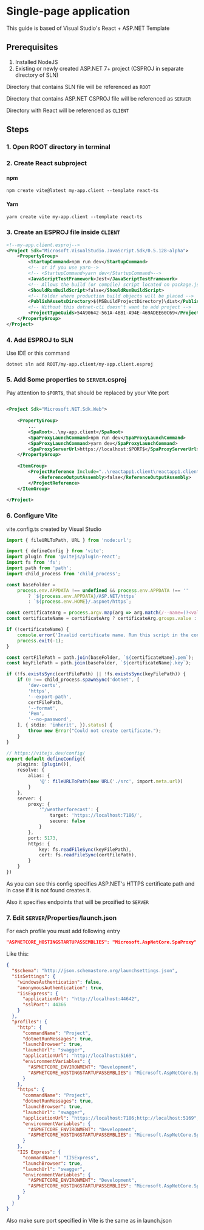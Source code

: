 # Single-page application

This guide is based of Visual Studio's React + ASP.NET Template

## Prerequisites
1. Installed NodeJS
2. Existing or newly created ASP.NET 7+ project (CSPROJ in separate directory of SLN)

Directory that contains SLN file will be referenced as `ROOT`

Directory that contains ASP.NET CSPROJ file will be referenced as `SERVER`

Directory with React will be referenced as `CLIENT`

## Steps

### 1. Open ROOT directory in terminal

### 2. Create React subproject

#### npm
```shell
npm create vite@latest my-app.client --template react-ts
```

#### Yarn
```shell
yarn create vite my-app.client --template react-ts
```

### 3. Create an ESPROJ file inside `CLIENT`

```xml
<!--my-app.client.esproj-->
<Project Sdk="Microsoft.VisualStudio.JavaScript.Sdk/0.5.128-alpha">
    <PropertyGroup>
        <StartupCommand>npm run dev</StartupCommand>
        <!-- or if you use yarn-->
        <!-- <StartupCommand>yarn dev</StartupCommand>-->
        <JavaScriptTestFramework>Jest</JavaScriptTestFramework>
        <!-- Allows the build (or compile) script located on package.json to run on Build -->
        <ShouldRunBuildScript>false</ShouldRunBuildScript>
        <!-- Folder where production build objects will be placed -->
        <PublishAssetsDirectory>$(MSBuildProjectDirectory)\dist</PublishAssetsDirectory>
        <!-- Without this dotnet-cli doesn't want to add project -->
        <ProjectTypeGuids>54A90642-561A-4BB1-A94E-469ADEE60C69</ProjectTypeGuids>
    </PropertyGroup>
</Project>
```

### 4. Add ESPROJ to SLN

Use IDE or this command

```shell
dotnet sln add ROOT/my-app.client/my-app.client.esproj
```

### 5. Add Some properties to `SERVER`.csproj

Pay attention to `$PORT$`, that should be replaced by your Vite port

```xml

<Project Sdk="Microsoft.NET.Sdk.Web">
    
    <PropertyGroup>
        ...
        <SpaRoot>..\my-app.client</SpaRoot>
        <SpaProxyLaunchCommand>npm run dev</SpaProxyLaunchCommand>
        <SpaProxyLaunchCommand>yarn dev</SpaProxyLaunchCommand>
        <SpaProxyServerUrl>https://localhost:$PORT$</SpaProxyServerUrl>
    </PropertyGroup>
    
    <ItemGroup>
        <ProjectReference Include="..\reactapp1.client\reactapp1.client.esproj">
            <ReferenceOutputAssembly>false</ReferenceOutputAssembly>
        </ProjectReference>
    </ItemGroup>
    
</Project>
```

### 6. Configure Vite

vite.config.ts created by Visual Studio
```ts
import { fileURLToPath, URL } from 'node:url';

import { defineConfig } from 'vite';
import plugin from '@vitejs/plugin-react';
import fs from 'fs';
import path from 'path';
import child_process from 'child_process';

const baseFolder =
    process.env.APPDATA !== undefined && process.env.APPDATA !== ''
        ? `${process.env.APPDATA}/ASP.NET/https`
        : `${process.env.HOME}/.aspnet/https`;

const certificateArg = process.argv.map(arg => arg.match(/--name=(?<value>.+)/i)).filter(Boolean)[0];
const certificateName = certificateArg ? certificateArg.groups.value : "my-app.client";

if (!certificateName) {
    console.error('Invalid certificate name. Run this script in the context of an npm/yarn script or pass --name=<<app>> explicitly.')
    process.exit(-1);
}

const certFilePath = path.join(baseFolder, `${certificateName}.pem`);
const keyFilePath = path.join(baseFolder, `${certificateName}.key`);

if (!fs.existsSync(certFilePath) || !fs.existsSync(keyFilePath)) {
    if (0 !== child_process.spawnSync('dotnet', [
        'dev-certs',
        'https',
        '--export-path',
        certFilePath,
        '--format',
        'Pem',
        '--no-password',
    ], { stdio: 'inherit', }).status) {
        throw new Error("Could not create certificate.");
    }
}

// https://vitejs.dev/config/
export default defineConfig({
    plugins: [plugin()],
    resolve: {
        alias: {
            '@': fileURLToPath(new URL('./src', import.meta.url))
        }
    },
    server: {
        proxy: {
            '^/weatherforecast': {
                target: 'https://localhost:7186/',
                secure: false
            }
        },
        port: 5173,
        https: {
            key: fs.readFileSync(keyFilePath),
            cert: fs.readFileSync(certFilePath),
        }
    }
})
```

As you can see this config specifies ASP.NET's HTTPS certificate path and in case if it is not found creates it.

Also it specifies endpoints that will be proxified to `SERVER`

### 7. Edit `SERVER`/Properties/launch.json

For each profile you must add following entry
```json
"ASPNETCORE_HOSTINGSTARTUPASSEMBLIES": "Microsoft.AspNetCore.SpaProxy"
```

Like this:
```json
{
  "$schema": "http://json.schemastore.org/launchsettings.json",
  "iisSettings": {
    "windowsAuthentication": false,
    "anonymousAuthentication": true,
    "iisExpress": {
      "applicationUrl": "http://localhost:44642",
      "sslPort": 44366
    }
  },
  "profiles": {
    "http": {
      "commandName": "Project",
      "dotnetRunMessages": true,
      "launchBrowser": true,
      "launchUrl": "swagger",
      "applicationUrl": "http://localhost:5169",
      "environmentVariables": {
        "ASPNETCORE_ENVIRONMENT": "Development",
        "ASPNETCORE_HOSTINGSTARTUPASSEMBLIES": "Microsoft.AspNetCore.SpaProxy"
      }
    },
    "https": {
      "commandName": "Project",
      "dotnetRunMessages": true,
      "launchBrowser": true,
      "launchUrl": "swagger",
      "applicationUrl": "https://localhost:7186;http://localhost:5169",
      "environmentVariables": {
        "ASPNETCORE_ENVIRONMENT": "Development",
        "ASPNETCORE_HOSTINGSTARTUPASSEMBLIES": "Microsoft.AspNetCore.SpaProxy"
      }
    },
    "IIS Express": {
      "commandName": "IISExpress",
      "launchBrowser": true,
      "launchUrl": "swagger",
      "environmentVariables": {
        "ASPNETCORE_ENVIRONMENT": "Development",
        "ASPNETCORE_HOSTINGSTARTUPASSEMBLIES": "Microsoft.AspNetCore.SpaProxy"
      }
    }
  }
}
```

Also make sure port specified in Vite is the same as in launch.json
